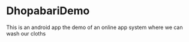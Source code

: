 # DhopabariDemo
This is an android app the demo of an online app system where we can wash our cloths